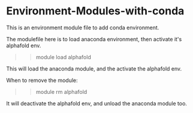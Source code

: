 # Environment-Modules-with-conda

This is an environment module file to add conda environment.

The modulefile here is to load anaconda environment, then activate it's alphafold env.

>> module load alphafold

This will load the anaconda module, and the activate the alphafold env.

When to remove the module:

>> module rm alphafold

It will deactivate the alphafold env, and unload the anaconda module too.

